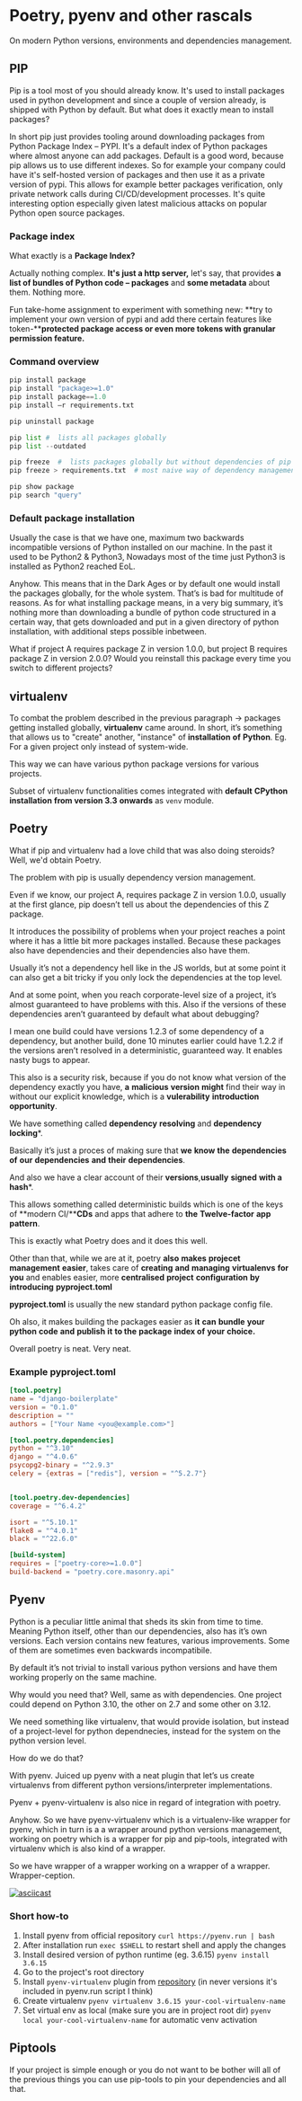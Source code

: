 # Poetry, pyenv and other rascals 

On modern Python versions, environments and dependencies management. 

## PIP

Pip is a tool most of you should already know. It's used to install packages used in python development and since a couple of version already, is shipped with Python by default. But what does it exactly mean to install packages?

In short pip just provides tooling around downloading packages from Python Package Index – PYPI. It's a default index of Python packages where almost anyone can add packages. Default is a good word, because pip allows us to use different indexes. So for example your company could have it's self-hosted version of packages and then use it as a private version of pypi. This allows for example better packages verification, only private network calls during CI/CD/development processes. It's quite interesting option especially given latest malicious attacks on popular Python open source packages. 

### Package index

What exactly is a **Package Index?**

Actually nothing complex. **It's just a http server,** let's say, that provides **a list of bundles of Python code – packages** and **some metadata** about them. Nothing more. 

Fun take-home assignment to experiment with something new: **try to implement your own version of pypi and add there certain features like token-****protected package access or even more tokens with granular permission feature.**

### Command overview

```python
pip install package
pip install "package>=1.0"
pip install package==1.0
pip install –r requirements.txt

pip uninstall package

pip list #  lists all packages globally
pip list --outdated

pip freeze  #  lists packages globally but without dependencies of pip and build stuff
pip freeze > requirements.txt  # most naive way of dependency management =

pip show package
pip search "query"
```

### Default package installation

Usually the case is that we have one, maximum two backwards incompatible versions of Python installed on our machine. In the past it used to be Python2 & Python3, Nowadays most of the time just Python3 is installed as Python2 reached EoL.

Anyhow. This means that in the Dark Ages or by default one would install the packages globally, for the whole system. That’s is bad for multitude of reasons. As for what installing package means, in a very big summary, it’s nothing more than downloading a bundle of python code structured in a certain way, that gets downloaded and put in a given directory of python installation, with additional steps possible inbetween.

What if project A requires package Z in version 1.0.0, but project B requires package Z in version 2.0.0? Would you reinstall this package every time you switch to different projects?

## virtualenv

To combat the problem described in the previous paragraph -> packages getting installed globally, **virtualenv** came around. In short, it’s something that allows us to "create" another, "instance" of **installation** **of** **Python**. Eg. For a given project only instead of system-wide.

This way we can have various python package versions for various projects.

Subset of virtualenv functionalities comes integrated with **default** **CPython** **installation** **from version 3.3** **onwards** as `venv` module.

## Poetry

What if pip and virtualenv had a love child that was also doing steroids? Well, we'd obtain Poetry.

The problem with pip is usually dependency version management.

Even if we know, our project A, requires package Z in version 1.0.0, usually at the first glance, pip doesn’t tell us about the dependencies of this Z package.

It introduces the possibility of problems when your project reaches a point where it has a little bit more packages installed. Because these packages also have dependencies and their dependencies also have them. 

Usually it’s not a dependency hell like in the JS worlds, but at some point it can also get a bit tricky if you only lock the dependencies at the top level.

And at some point, when you reach corporate-level size of a project, it’s almost guaranteed to have problems with this. Also if the versions of these dependencies aren’t guaranteed by default what about debugging? 

I mean one build could have versions 1.2.3 of some dependency of a dependency, but another build, done 10 minutes earlier could have 1.2.2 if the versions aren’t resolved in a deterministic, guaranteed way. It enables nasty bugs to appear.

This also is a security risk, because if you do not know what version of the dependency exactly you have, **a** **malicious** **version** **might** find their way in without our explicit knowledge, which is a **vulerability** **introduction** **opportunity**.

We have something called **dependency** **resolving** and **dependency** **locking***.

Basically it’s just a proces of making sure that **we** **know** **the** **dependencies** **of** **our** **dependencies** **and** **their** **dependencies**.

And also we have a clear account of their **versions**,**usually** **signed** **with a** **hash***.

This allows something called deterministic builds which is one of the keys of **modern CI/****CDs** and apps that adhere to **the** **Twelve-factor** **app** **pattern**.

This is exactly what Poetry does and it does this well. 

Other than that, while we are at it, poetry **also** **makes** **projecet** **management** **easier**, takes care of **creating** **and** **managing** **virtualenvs** **for** **you** and enables easier, more **centralised** **project** **configuration** **by** **introducing** **pyproject.toml**

**pyproject.toml** is usually the new standard python package config file.

Oh also, it makes building the packages easier as **it** **can** **bundle** **your** **python** **code** **and** **publish** **it** **to the** **package** **index of** **your** **choice.**

Overall poetry is neat. Very neat.

### Example pyproject.toml

```toml
[tool.poetry]
name = "django-boilerplate"
version = "0.1.0"
description = ""
authors = ["Your Name <you@example.com>"]

[tool.poetry.dependencies]
python = "^3.10"
django = "^4.0.6"
psycopg2-binary = "^2.9.3"
celery = {extras = ["redis"], version = "^5.2.7"}


[tool.poetry.dev-dependencies]
coverage = "^6.4.2"

isort = "^5.10.1"
flake8 = "^4.0.1"
black = "^22.6.0"

[build-system]
requires = ["poetry-core>=1.0.0"]
build-backend = "poetry.core.masonry.api"
```

## Pyenv

Python is a peculiar little animal that sheds its skin from time to time. Meaning Python itself, other than our dependencies, also has it’s own versions. Each version contains new features, various improvements. Some of them are sometimes even backwards incompatibile.

By default it’s not trivial to install various python versions and have them working properly on the same machine. 

Why would you need that? Well, same as with dependencies. One project could depend on Python 3.10, the other on 2.7 and some other on 3.12. 

We need something like virtualenv, that would provide isolation, but instead of a project-level for python dependnecies, instead for the system on the python version level.

How do we do that?

With pyenv. Juiced up pyenv with a neat plugin that let’s us create virtualenvs from different python versions/interpreter implementations.

Pyenv + pyenv-virtualenv is also nice in regard of integration with poetry.

Anyhow. So we have pyenv-virtualenv which is a virtualenv-like wrapper for pyenv, which in turn is a a wrapper around python versions management, working on poetry which is a wrapper for pip and pip-tools, integrated with virtualenv which is also kind of a wrapper.

So we have wrapper of a wrapper working on a wrapper of a wrapper. Wrapper-ception.

[![asciicast](https://asciinema.org/a/itQgFoD819Y8w8GX8vNvynwGi.svg)](https://asciinema.org/a/itQgFoD819Y8w8GX8vNvynwGi)

### Short how-to

1. Install pyenv from official repository `curl https://pyenv.run | bash`
2. After installation run `exec $SHELL` to restart shell and apply the changes
3. Install desired version of python runtime (eg. 3.6.15) `pyenv install 3.6.15`
4. Go to the project's root directory
5. Install `pyenv-virtualenv` plugin from [repository](https://github.com/pyenv/pyenv-virtualenv) (in never versions it's included in pyenv.run script I think)
6. Create virtualenv `pyenv virtualenv 3.6.15 your-cool-virtualenv-name`
7. Set virtual env as local (make sure you are in project root dir) `pyenv local your-cool-virtualenv-name` for automatic venv activation

## Piptools

If your project is simple enough or you do not want to be bother will all of the previous things you can use pip-tools to pin your dependencies and all that. 

